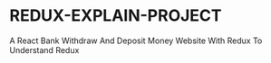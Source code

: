 # REDUX-EXPLAIN-PROJECT
A React Bank Withdraw And Deposit Money Website With Redux To Understand Redux
